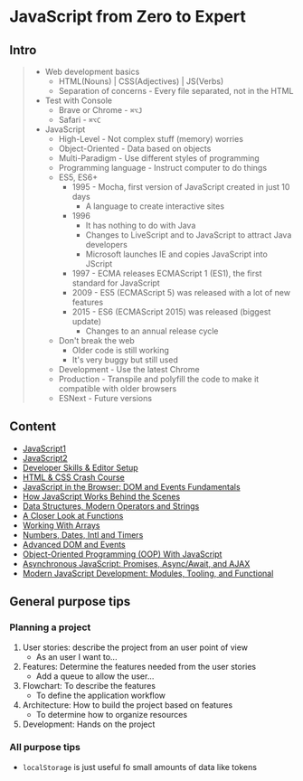 # JavaScript from Zero to Expert

## Intro

> -   Web development basics
>     -   HTML(Nouns) | CSS(Adjectives) | JS(Verbs)
>     -   Separation of concerns - Every file separated, not in the HTML
> -   Test with Console
>     -   Brave or Chrome - `⌘⌥J`
>     -   Safari - `⌘⌥C`
> -   JavaScript
>     -   High-Level - Not complex stuff (memory) worries
>     -   Object-Oriented - Data based on objects
>     -   Multi-Paradigm - Use different styles of programming
>     -   Programming language - Instruct computer to do things
>     -   ES5, ES6+
>         -   1995 - Mocha, first version of JavaScript created in just 10 days
>             -   A language to create interactive sites
>         -   1996
>             -   It has nothing to do with Java
>             -   Changes to LiveScript and to JavaScript to attract Java developers
>             -   Microsoft launches IE and copies JavaScript into JScript
>         -   1997 - ECMA releases ECMAScript 1 (ES1), the first standard for JavaScript
>         -   2009 - ES5 (ECMAScript 5) was released with a lot of new features
>         -   2015 - ES6 (ECMAScript 2015) was released (biggest update)
>             -   Changes to an annual release cycle
>     -   Don't break the web
>         -   Older code is still working
>         -   It's very buggy but still used
>     -   Development - Use the latest Chrome
>     -   Production - Transpile and polyfill the code to make it compatible with older browsers
>     -   ESNext - Future versions

## Content

-   [JavaScript1](./001-javascript-001.md)
-   [JavaScript2](./001-javascript-002.md)
-   [Developer Skills & Editor Setup](./001-javascript-003.md)
-   [HTML & CSS Crash Course](./001-javascript-004.md)
-   [JavaScript in the Browser: DOM and Events Fundamentals](./001-javascript-005.md)
-   [How JavaScript Works Behind the Scenes](./001-javascript-006.md)
-   [Data Structures, Modern Operators and Strings](./001-javascript-007.md)
-   [A Closer Look at Functions](./001-javascript-008.md)
-   [Working With Arrays](./001-javascript-009.md)
-   [Numbers, Dates, Intl and Timers](./001-javascript-010.md)
-   [Advanced DOM and Events](./001-javascript-011.md)
-   [Object-Oriented Programming (OOP) With JavaScript](./001-javascript-012.md)
-   [Asynchronous JavaScript: Promises, Async/Await, and AJAX](./001-javascript-013.md)
-   [Modern JavaScript Development: Modules, Tooling, and Functional](./001-javascript-014.md)

## General purpose tips

### Planning a project

1. User stories: describe the project from an user point of view
    - As an user I want to...
2. Features: Determine the features needed from the user stories
    - Add a queue to allow the user...
3. Flowchart: To describe the features
    - To define the application workflow
4. Architecture: How to build the project based on features
    - To determine how to organize resources
5. Development: Hands on the project

### All purpose tips

-   `localStorage` is just useful fo small amounts of data like tokens
